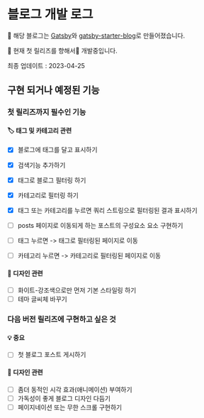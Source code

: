 # 블로그 개발 로그

📌 해당 블로그는 [Gatsby](https://www.gatsbyjs.com/)와 [gatsby-starter-blog](https://www.gatsbyjs.com/starters/gatsbyjs/gatsby-starter-blog/)로 만들어졌습니다.

📌 현재 첫 릴리즈를 향해서🚀 개발중입니다.

최종 업데이트 : 2023-04-25


## 구현 되거나 예정된 기능

### 첫 릴리즈까지 필수인 기능

#### 🏷️ 태그 및 카테고리 관련

- [x]  블로그에 태그를 달고 표시하기
- [x]  검색기능 추가하기
- [x]  태그로 블로그 필터링 하기
- [x]  카테고리로 필터링 하기
- [x]  태그 또는 카테고리를 누르면 쿼리 스트링으로 필터링된 결과 표시하기
- [ ]  posts 페이지로 이동되게 하는 포스트의 구성요소 요소 구현하기
  - [ ] 태그 누르면 -> 태그로 필터링된 페이지로 이동
  - [ ] 카테고리 누르면 -> 카테고리로 필터링된 페이지로 이동


#### 🎨 디자인 관련

- [ ]  화이트-강조색으로만 먼저 기본 스타일링 하기
- [ ]  테마 글씨체 바꾸기

### 다음 버전 릴리즈에 구현하고 싶은 것

#### 💡 중요

- [ ]  첫 블로그 포스트 게시하기

#### 🎨 디자인 관련

- [ ]  좀더 동적인 시각 효과(애니메이션) 부여하기
- [ ]  가독성이 좋게 블로그 디자인 다듬기
- [ ]  페이지네이션 또는 무한 스크롤 구현하기
